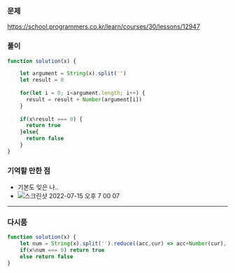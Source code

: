 ### 문제
https://school.programmers.co.kr/learn/courses/30/lessons/12947

### 풀이
```jsx
function solution(x) {

    let argument = String(x).split('')   
    let result = 0
    
    for(let i = 0; i<argument.length; i++) {
      result = result + Number(argument[i])
    }
   
    if(x%result === 0) {
      return true
    }else{
      return false   
    }    
}
```

### 기억할 만한 점
- 기본도 잊은 나..
- ![스크린샷 2022-07-15 오후 7 00 07](https://user-images.githubusercontent.com/80194405/179201219-d54d8caa-fb13-4ce1-b4f3-c6605ac7fe6d.jpg)


---
### 다시품
```jsx
function solution(x) {
    let num = String(x).split('').reduce((acc,cur) => acc+Number(cur), 0)
    if(x%num === 0) return true
    else return false
}
```
